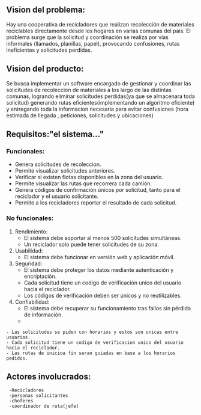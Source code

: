 
## Vision del problema:

Hay una cooperativa de recicladores que realizan recolección de materiales reciclables directamente desde los
hogares en varias comunas del pais. El problema surge que la solicitud y coordinación se realiza por vías informales (llamados,
planillas, papel), provocando confusiones, rutas ineficientes y solicitudes perdidas.

## Vision del producto:

Se busca implementar un software encargado de gestionar y coordinar las solicitudes de recoleccion de materiales a los largo de las distintas comunas,
logrando eliminar solicitudes perdidas(ya que se almacenara toda solicitud)
generando rutas eficientes(implementando un algoritmo eficiente) y entregando toda la informacion necesaria para evitar confusiones (hora estimada de llegada , peticiones, solicitudes y ubicaciones)

## Requisitos:"el sistema..."
   ### Funcionales: 
    
   * Genera solicitudes de recoleccion.
   * Permite visualizar solicitudes anteriores.
   * Verificar si existen flotas disponibles en la zona del usuario.
   * Permite visualizar las rutas que recorrera cada camión.
   * Genera códigos de confirmación únicos por solicitud, tanto para el reciclador y el usuario solicitante.
   * Permite a los recicladores reportar el resultado de cada solicitud.    
    
   ### No funcionales: 
   1. Rendimiento:    
      * El sistema debe soportar al menos 500 solicitudes simultáneas.
      * Un reciclador solo puede tener solicitudes de su zona. 
   2. Usabilidad:
      * El sistema debe funcionar en versión web y aplicación móvil.
   3. Seguridad:
      * El sistema debe proteger los datos mediante autenticación y encriptación.
      * Cada solicitud tiene un codigo de verificación unico del usuario hacia el reciclador.
      * Los códigos de verificación deben ser únicos y no reutilizables.
   4. Confiabilidad:
      * El sistema debe recuperar su funcionamiento tras fallos sin pérdida de información.
      * 
   
    - Las solicitudes se piden con horarios y estos son unicas entre usuarios.
    - Cada solicitud tiene un codigo de verificacion unico del usuario hacia el reciclador.
    - Las rutas de inicioa fin seran guiadas en base a los horarios pedidos.

## Actores involucrados:
     -Recicladores
     -personas solicitantes 
     -choferes
     -coordinador de ruta(jefe)

